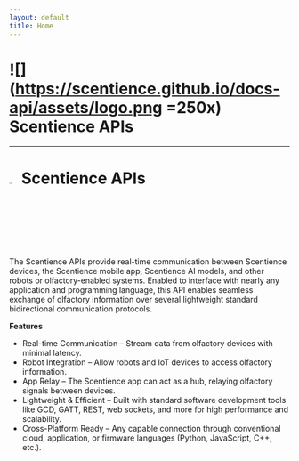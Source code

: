 ```yaml
---
layout: default
title: Home
---
```

<!-- ![image info](https://scentience.github.io/docs-api/assets/logo.png) -->
<!-- <img src="https://scentience.github.io/docs-api/assets/logo.png" style="display:block;float:none;margin-left:auto;margin-right:auto;width:3%"> -->
# ![](https://scentience.github.io/docs-api/assets/logo.png =250x)  Scentience APIs 
---
# <img src="https://scentience.github.io/docs-api/assets/logo.png" style="width:3%"> Scentience APIs
The Scentience APIs provide real-time communication between Scentience devices, the Scentience mobile app, Scentience AI models, and other robots or olfactory-enabled systems.
Enabled to interface with nearly any application and programming language, this API enables seamless exchange of olfactory information over several lightweight standard bidirectional communication protocols.


**Features**
- Real-time Communication – Stream data from olfactory devices with minimal latency.
- Robot Integration – Allow robots and IoT devices to access olfactory information.
- App Relay – The Scentience app can act as a hub, relaying olfactory signals between devices.
- Lightweight & Efficient – Built with standard software development tools like GCD, GATT, REST, web sockets, and more for high performance and scalability.
- Cross-Platform Ready – Any capable connection through conventional cloud, application, or firmware languages (Python, JavaScript, C++, etc.).


